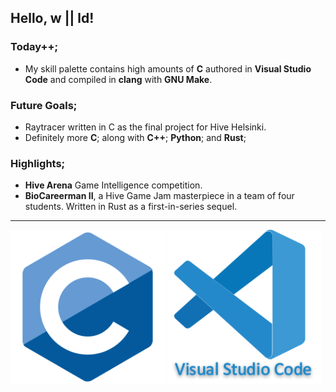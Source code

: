 ## Hello, w || ld!

### Today++;
- My skill palette contains high amounts of **C** authored in **Visual Studio Code** and compiled in **clang** with **GNU Make**.

### Future Goals;
- Raytracer written in C as the final project for Hive Helsinki.  
- Definitely more **C**; along with **C++**; **Python**; and **Rust**;  

### Highlights;
- **Hive Arena** Game Intelligence competition.  
- **BioCareerman II**, a Hive Game Jam masterpiece in a team of four students. Written in Rust as a first-in-series sequel.  

<hr>
<p>
<img src="https://raw.githubusercontent.com/devicons/devicon/master/icons/c/c-original.svg" width="247" title="Modern C">
<img src="https://raw.githubusercontent.com/devicons/devicon/master/icons/vscode/vscode-original-wordmark.svg" width="247" title="Visual Studio Code">
</p>
<!--
**teemu-hakala/teemu-hakala** is a ✨ _special_ ✨ repository because its `README.md` (this file) appears on your GitHub profile.

Here are some ideas to get you started:

- 🔭 I’m currently working on ...
- 🌱 I’m currently learning ...
- 👯 I’m looking to collaborate on ...
- 🤔 I’m looking for help with ...
- 💬 Ask me about ...
- 📫 How to reach me: ...
- 😄 Pronouns: ...
- ⚡ Fun fact: ...

-->
